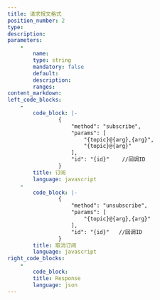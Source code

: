 ```yaml
---
title: 请求报文格式
position_number: 2
type:
description:
parameters:
    -
        name:
        type: string
        mandatory: false
        default:
        description:
        ranges:
content_markdown:
left_code_blocks:
    -
        code_block: |-
                {
                    "method": "subscribe", 
                    "params": [
                        "{topic}@{arg},{arg}", 
                        "{topic}@{arg}"
                    ], 
                    "id": "{id}"    //回调ID
                }
        title: 订阅
        language: javascript
    -
        code_block: |-
                {
                    "method": "unsubscribe", 
                    "params": [
                        "{topic}@{arg},{arg}"
                    ], 
                    "id": "{id}"   //回调ID
                }
        title: 取消订阅
        language: javascript
right_code_blocks:
    -
        code_block:
        title: Response
        language: json
---
```

